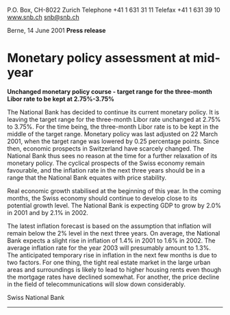 P.O. Box, CH-8022 Zurich
Telephone +41 1 631 31 11
Telefax +41 1 631 39 10
www.snb.ch
snb@snb.ch

Berne, 14 June 2001
**Press release**

# Monetary policy assessment at mid-year

**Unchanged monetary policy course - target range for the three-month Libor rate to be kept at 2.75%-3.75%**

The National Bank has decided to continue its current monetary policy. It is leaving the target range for the three-month Libor
rate unchanged at 2.75% to 3.75%. For the time being, the three-month Libor rate is to be kept in the middle of the target
range. Monetary policy was last adjusted on 22 March 2001, when the target range was lowered by 0.25 percentage points.
Since then, economic prospects in Switzerland have scarcely changed. The National Bank thus sees no reason at the time for
a further relaxation of its monetary policy. The cyclical prospects of the Swiss economy remain favourable, and the inflation
rate in the next three years should be in a range that the National Bank equates with price stability.

Real economic growth stabilised at the beginning of this year. In the coming months, the Swiss economy should continue to
develop close to its potential growth level. The National Bank is expecting GDP to grow by 2.0% in 2001 and by 2.1% in 2002.

The latest inflation forecast is based on the assumption that inflation will remain below the 2% level in the next three years. On
average, the National Bank expects a slight rise in inflation of 1.4% in 2001 to 1.6% in 2002. The average inflation rate for the
year 2003 will presumably amount to 1.3%. The anticipated temporary rise in inflation in the next few months is due to two
factors. For one thing, the tight real estate market in the large urban areas and surroundings is likely to lead to higher housing
rents even though the mortgage rates have declined somewhat. For another, the price decline in the field of
telecommunications will slow down considerably.

Swiss National Bank


-----

